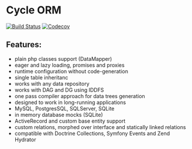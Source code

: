 # Cycle ORM
[![Build Status](https://travis-ci.org/wolfy-j/treap.svg?branch=master)](https://travis-ci.org/wolfy-j/treap)
[![Codecov](https://codecov.io/gh/wolfy-j/treap/graph/badge.svg)](https://codecov.io/gh/wolfy-j/treap)

Features:
---------
- plain php classes support (DataMapper)
- eager and lazy loading, promises and proxies
- runtime configuration without code-generation
- single table inheritanc
- works with any data repository
- works with DAG and DG using IDDFS
- one pass compiler approach for data trees generation
- designed to work in long-running applications
- MySQL, PostgresSQL, SQLServer, SQLite
- in memory database mocks (SQLite)
- ActiveRecord and custom base entity support 
- custom relations, morphed over interface  and statically linked relations
- compatible with Doctrine Collections, Symfony Events and Zend Hydrator
